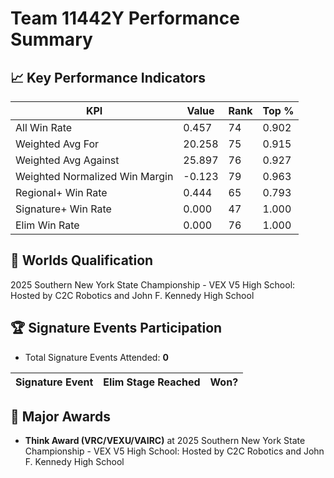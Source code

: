 # Team 11442Y Performance Summary

## 📈 Key Performance Indicators
| KPI | Value | Rank | Top % |
| --- | ----- | ---- | ----- |
| All Win Rate | 0.457 | 74 | 0.902 |
| Weighted Avg For | 20.258 | 75 | 0.915 |
| Weighted Avg Against | 25.897 | 76 | 0.927 |
| Weighted Normalized Win Margin | -0.123 | 79 | 0.963 |
| Regional+ Win Rate | 0.444 | 65 | 0.793 |
| Signature+ Win Rate | 0.000 | 47 | 1.000 |
| Elim Win Rate | 0.000 | 76 | 1.000 |


## 🎯 Worlds Qualification
2025 Southern New York State Championship - VEX V5 High School: Hosted by C2C Robotics and John F. Kennedy High School

## 🏆 Signature Events Participation
- Total Signature Events Attended: **0**

| Signature Event | Elim Stage Reached | Won? |
|:----------------|:-------------------|:----|


## 🥇 Major Awards
- **Think Award (VRC/VEXU/VAIRC)** at 2025 Southern New York State Championship - VEX V5 High School: Hosted by C2C Robotics and John F. Kennedy High School

